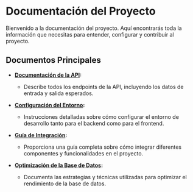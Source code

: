 # Documentación del Proyecto

Bienvenido a la documentación del proyecto. Aquí encontrarás toda la información que necesitas para entender, configurar y contribuir al proyecto.

## Documentos Principales

- **[Documentación de la API](./API_DOCUMENTATION.md):**
  - Describe todos los endpoints de la API, incluyendo los datos de entrada y salida esperados.

- **[Configuración del Entorno](./ENVIRONMENT_SETUP.md):**
  - Instrucciones detalladas sobre cómo configurar el entorno de desarrollo tanto para el backend como para el frontend.

- **[Guía de Integración](./INTEGRATION_GUIDE.md):**
  - Proporciona una guía completa sobre cómo integrar diferentes componentes y funcionalidades en el proyecto.

- **[Optimización de la Base de Datos](./DATABASE_OPTIMIZATION.md):**
  - Documenta las estrategias y técnicas utilizadas para optimizar el rendimiento de la base de datos.